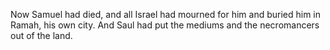 Now Samuel had died, and all Israel had mourned for him and buried him in Ramah, his own city. And Saul had put the mediums and the necromancers out of the land.

